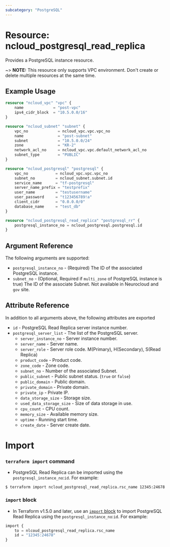 ```yaml
---
subcategory: "PostgreSQL"
---
```


# Resource: ncloud_postgresql_read_replica

Provides a PostgreSQL instance resource.

~> **NOTE:** This resource only supports VPC environment. Don't create or delete multiple resources at the same time.

## Example Usage

```terraform
resource "ncloud_vpc" "vpc" {
	name             = "post-vpc"
	ipv4_cidr_block  = "10.5.0.0/16"
}

resource "ncloud_subnet" "subnet" {
	vpc_no             = ncloud_vpc.vpc.vpc_no
	name               = "post-subnet"
	subnet             = "10.5.0.0/24"
	zone               = "KR-2"
	network_acl_no     = ncloud_vpc.vpc.default_network_acl_no
	subnet_type        = "PUBLIC"
}

resource "ncloud_postgresql" "postgresql" {
	vpc_no            = ncloud_vpc.vpc.vpc_no
	subnet_no         = ncloud_subnet.subnet.id
	service_name      = "tf-postgresql"
	server_name_prefix = "testprefix"
	user_name         = "testusername"
	user_password     = "t123456789!a"
	client_cidr       = "0.0.0.0/0"
	database_name     = "test_db"
}

resource "ncloud_postgresql_read_replica" "postgresql_rr" {
	postgresql_instance_no = ncloud_postgresql.postgresql.id
}
```

## Argument Reference

The following arguments are supported:

* `postgresql_instance_no` - (Required) The ID of the associated PostgreSQL instance.
* `subnet_no` - (Optional, Required if `multi_zone` of PostgreSQL instance is true) The ID of the associate Subnet. Not available in Neurocloud and `gov` site.

## Attribute Reference

In addition to all arguments above, the following attributes are exported

* `id` - PostgreSQL Read Replica server instance number. 
* `postgresql_server_list` - The list of the PostgreSQL server.
  * `server_instance_no` - Server instance number.
  * `server_name` - Server name.
  * `server_role` - Server role code. M(Primary), H(Secondary), S(Read Replica)
  * `product_code` - Product code.
  * `zone_code` - Zone code.
  * `subnet_no` - Number of the associated Subnet.
  * `public_subnet` - Public subnet status. (`true` or `false`)
  * `public_domain` - Public domain.
  * `private_domain` - Private domain.
  * `private_ip` - Private IP.
  * `data_storage_size` - Storage size.
  * `used_data_storage_size` - Size of data storage in use.
  * `cpu_count` - CPU count.
  * `memory_size` - Available memory size.
  * `uptime` - Running start time.
  * `create_date` - Server create date.

# Import

### `terraform import` command

* PostgreSQL Read Replica can be imported using the `postgresql_instance_no`:`id`. For example:
```console
$ terraform import ncloud_postgresql_read_replica.rsc_name 12345:24678
```

### `import` block

* In Terraform v1.5.0 and later, use an [`import` block](https://developer.hashicorp.com/terraform/language/import) to import PostgreSQL Read Replica using the `postgresql_instance_no`:`id`. For example:

```terraform
import {
    to = nlcoud_postgresql_read_replica.rsc_name
    id = "12345:24678"
}
```
